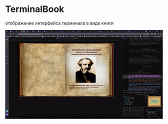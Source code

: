 # TerminalBook
отображение интерфейса терминала в виде книги

<p align="center">
  <img src="https://github.com/patison5/TerminalBook/blob/master/teminalbook.gif?raw=true" alt="Nodemon Logo">
</p>
